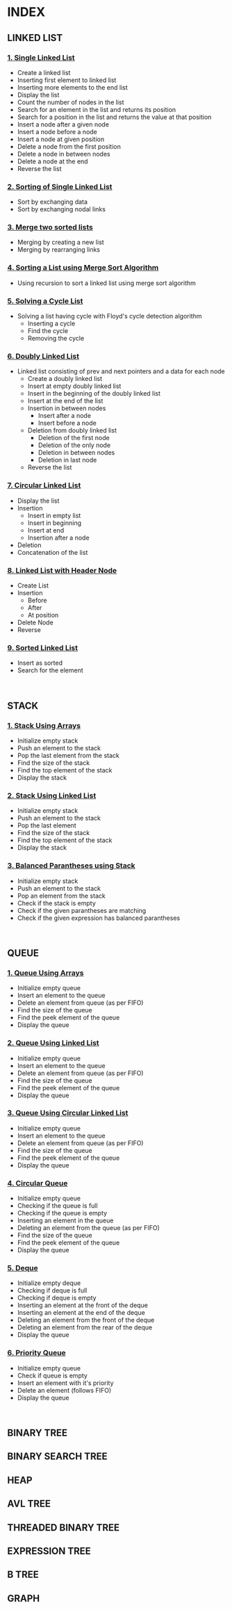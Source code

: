 # INDEX

## LINKED LIST

### [1. Single Linked List](https://github.com/ALENTL/dataStructuresInC/blob/master/linkedList/1.c)

- Create a linked list
- Inserting first element to linked list
- Inserting more elements to the end list
- Display the list
- Count the number of nodes in the list
- Search for an element in the list and returns its position
- Search for a position in the list and returns the value at that position
- Insert a node after a given node
- Insert a node before a node
- Insert a node at given position
- Delete a node from the first position
- Delete a node in between nodes
- Delete a node at the end
- Reverse the list

### [2. Sorting of Single Linked List](https://github.com/ALENTL/dataStructuresInC/blob/master/linkedList/2.c)

- Sort by exchanging data
- Sort by exchanging nodal links

### [3. Merge two sorted lists](https://github.com/ALENTL/dataStructuresInC/blob/master/linkedList/3.c)

- Merging by creating a new list
- Merging by rearranging links

### [4. Sorting a List using Merge Sort Algorithm](https://github.com/ALENTL/dataStructuresInC/blob/master/linkedList/1.c)

- Using recursion to sort a linked list using merge sort algorithm

### [5. Solving a Cycle List](https://github.com/ALENTL/dataStructuresInC/blob/master/linkedList/5.c)

- Solving a list having cycle with Floyd's cycle detection algorithm
  - Inserting a cycle
  - Find the cycle
  - Removing the cycle

### [6. Doubly Linked List](https://github.com/ALENTL/dataStructuresInC/blob/master/linkedList/6.c)

- Linked list consisting of prev and next pointers and a data for each node
  - Create a doubly linked list
  - Insert at empty doubly linked list
  - Insert in the beginning of the doubly linked list
  - Insert at the end of the list
  - Insertion in between nodes
    - Insert after a node
    - Insert before a node
  - Deletion from doubly linked list
    - Deletion of the first node
    - Deletion of the only node
    - Deletion in between nodes
    - Deletion in last node
  - Reverse the list

### [7. Circular Linked List](https://github.com/ALENTL/dataStructuresInC/blob/master/linkedList/7.c)

- Display the list
- Insertion
  - Insert in empty list
  - Insert in beginning
  - Insert at end
  - Insertion after a node
- Deletion
- Concatenation of the list

### [8. Linked List with Header Node](https://github.com/ALENTL/dataStructuresInC/blob/master/linkedList/8.c)

- Create List
- Insertion
  - Before
  - After
  - At position
- Delete Node
- Reverse

### [9. Sorted Linked List](https://github.com/ALENTL/dataStructuresInC/blob/master/linkedList/9.c)

- Insert as sorted
- Search for the element

<br>

## STACK

### [1. Stack Using Arrays](https://github.com/ALENTL/dataStructuresInC/blob/master/stack/1.c)

- Initialize empty stack
- Push an element to the stack
- Pop the last element from the stack
- Find the size of the stack
- Find the top element of the stack
- Display the stack

### [2. Stack Using Linked List](https://github.com/ALENTL/dataStructuresInC/blob/master/stack/2.c)

- Initialize empty stack
- Push an element to the stack
- Pop the last element
- Find the size of the stack
- Find the top element of the stack
- Display the stack

### [3. Balanced Parantheses using Stack](https://github.com/ALENTL/dataStructuresInC/blob/master/stack/3.c)

- Initialize empty stack
- Push an element to the stack
- Pop an element from the stack
- Check if the stack is empty
- Check if the given parantheses are matching
- Check if the given expression has balanced parantheses

<br>

## QUEUE

### [1. Queue Using Arrays](https://github.com/ALENTL/dataStructuresInC/blob/master/queue/1.c)

- Initialize empty queue
- Insert an element to the queue
- Delete an element from queue (as per FIFO)
- Find the size of the queue
- Find the peek element of the queue
- Display the queue

### [2. Queue Using Linked List](https://github.com/ALENTL/dataStructuresInC/blob/master/queue/2.c)

- Initialize empty queue
- Insert an element to the queue
- Delete an element from queue (as per FIFO)
- Find the size of the queue
- Find the peek element of the queue
- Display the queue

### [3. Queue Using Circular Linked List](https://github.com/ALENTL/dataStructuresInC/blob/master/queue/3.c)

- Initialize empty queue
- Insert an element to the queue
- Delete an element from queue (as per FIFO)
- Find the size of the queue
- Find the peek element of the queue
- Display the queue

### [4. Circular Queue](https://github.com/ALENTL/dataStructuresInC/blob/master/queue/4.c)

- Initialize empty queue
- Checking if the queue is full
- Checking if the queue is empty
- Inserting an element in the queue
- Deleting an element from the queue (as per FIFO)
- Find the size of the queue
- Find the peek element of the queue
- Display the queue

### [5. Deque](https://github.com/ALENTL/dataStructuresInC/blob/master/queue/5.c)

- Initialize empty deque
- Checking if deque is full
- Checking if deque is empty
- Inserting an element at the front of the deque
- Inserting an element at the end of the deque
- Deleting an element from the front of the deque
- Deleting an element from the rear of the deque
- Display the queue

### [6. Priority Queue](https://github.com/ALENTL/dataStructuresInC/blob/master/queue/6.c)

- Initialize empty queue
- Check if queue is empty
- Insert an element with it's priority
- Delete an element (follows FIFO)
- Display the queue

<br>

## BINARY TREE

## BINARY SEARCH TREE

## HEAP

## AVL TREE

## THREADED BINARY TREE

## EXPRESSION TREE

## B TREE

## GRAPH
